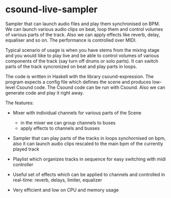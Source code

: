 # csound-live-sampler

Sampler that can launch audio files and play them synchronised on BPM.
We can launch various audio clips on beat, loop them and control 
volumes of various parts of the track. Also we can apply effects
like reverb, delay, equaliser and so on. The performance is controlled
over MIDI.

Typical scenario of usage is when you have stems from the mixing stage
and you would liike to play live and be able to control volumes of various
components of the track (say turn off drums or solo parts). 
It can switch parts of the track syncronized on beat and play parts in loops.

The code is written in Haskell with the library csound-expression.
The program expects a config file which defines the scene and produces
low-level Csound code. The Csound code can be run with Csound.
Also we can generate code and play it right away.

The features:

* Mixer with individual channels for various parts of the Scene
    * in the mixer we can group channels to buses
    * apply effects to channels and busses

* Sampler that can play parts of the tracks in loops
  synchornised on bpm, also it can launch audio clips rescaled
  to the main bpm of the currently played track

* Playlist which organizes tracks in sequence for easy switching
   with midi controller

* Useful set of effects which can be applied to channels
   and controlled in real-time: reverb, delays, limiter, equalizer

* Very efficient and low on CPU and memory usage

